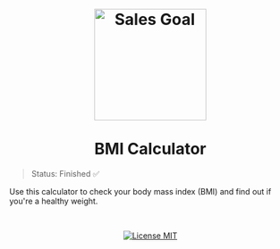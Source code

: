 <h1 align="center">
<br>
  <img src="https://user-images.githubusercontent.com/54152996/147775422-c89a2c27-5f04-42b1-8fc1-a1d292415d00.png" alt="Sales Goal" width="200">
<br>
<br>
  BMI Calculator
</h1>

> Status: Finished ✅

<p>Use this calculator to check your body mass index (BMI) and find out if you're a healthy weight. </p>

<br>

<p align="center">
  <a href="https://opensource.org/licenses/MIT">
    <img src="https://img.shields.io/badge/License-MIT-blue.svg" alt="License MIT">
  </a>
</p>
